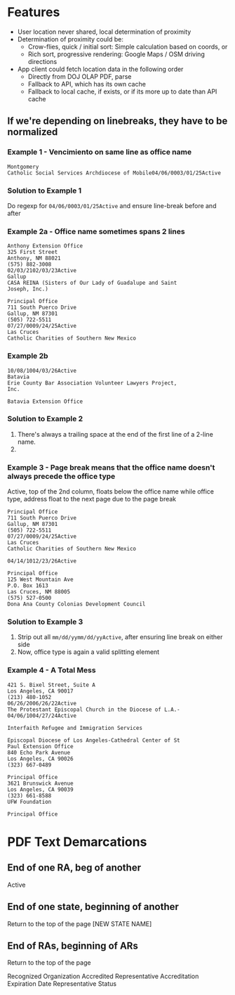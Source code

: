 # Features

- User location never shared, local determination of proximity
- Determination of proximity could be:
  - Crow-flies, quick / initial sort: Simple calculation based on coords, or
  - Rich sort, progressive rendering: Google Maps / OSM driving directions
- App client could fetch location data in the following order
  - Directly from DOJ OLAP PDF, parse
  - Fallback to API, which has its own cache
  - Fallback to local cache, if exists, or if its more up to date than API cache

## If we're depending on linebreaks, they have to be normalized

### Example 1 - Vencimiento on same line as office name

```
Montgomery
Catholic Social Services Archdiocese of Mobile04/06/0003/01/25Active
```

### Solution to Example 1

Do regexp for `04/06/0003/01/25Active` and ensure line-break before and after

### Example 2a - Office name sometimes spans 2 lines

```
Anthony Extension Office
325 First Street
Anthony, NM 88021
(575) 882-3008
02/03/2102/03/23Active
Gallup
CASA REINA (Sisters of Our Lady of Guadalupe and Saint
Joseph, Inc.)

Principal Office
711 South Puerco Drive
Gallup, NM 87301
(505) 722-5511
07/27/0009/24/25Active
Las Cruces
Catholic Charities of Southern New Mexico
```

### Example 2b

```
10/08/1004/03/26Active
Batavia
Erie County Bar Association Volunteer Lawyers Project,
Inc.

Batavia Extension Office
```

### Solution to Example 2

1. There's always a trailing space at the end of the first line of a 2-line name.
2.

### Example 3 - Page break means that the office name doesn't always precede the office type

Active, top of the 2nd column, floats below the office name while office type, address float to the next page due to the page break

````
Principal Office
711 South Puerco Drive
Gallup, NM 87301
(505) 722-5511
07/27/0009/24/25Active
Las Cruces
Catholic Charities of Southern New Mexico

04/14/1012/23/26Active

Principal Office
125 West Mountain Ave
P.O. Box 1613
Las Cruces, NM 88005
(575) 527-0500
Dona Ana County Colonias Development Council
````

### Solution to Example 3

1. Strip out all `mm/dd/yymm/dd/yyActive`, after ensuring line break on either side
2. Now, office type is again a valid splitting element

### Example 4 - A Total Mess

```
421 S. Bixel Street, Suite A
Los Angeles, CA 90017
(213) 480-1052
06/26/2006/26/22Active
The Protestant Episcopal Church in the Diocese of L.A.- 04/06/1004/27/24Active

Interfaith Refugee and Immigration Services

Episcopal Diocese of Los Angeles-Cathedral Center of St
Paul Extension Office
840 Echo Park Avenue
Los Angeles, CA 90026
(323) 667-0489

Principal Office
3621 Brunswick Avenue
Los Angeles, CA 90039
(323) 661-8588
UFW Foundation

Principal Office
```

# PDF Text Demarcations

## End of one RA, beg of another

Active

## End of one state, beginning of another

Return to the top of the page
[NEW STATE NAME]

## End of RAs, beginning of ARs

Return to the top of the page

Recognized
Organization
Accredited
Representative
Accreditation
Expiration Date
Representative
Status
